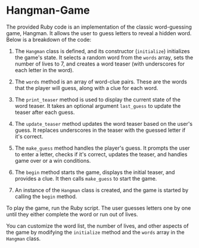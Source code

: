 # Hangman-Game
The provided Ruby code is an implementation of the classic word-guessing game, Hangman. It allows the user to guess letters to reveal a hidden word. Below is a breakdown of the code:

1. The `Hangman` class is defined, and its constructor (`initialize`) initializes the game's state. It selects a random word from the `words` array, sets the number of lives to 7, and creates a word teaser (with underscores for each letter in the word).

2. The `words` method is an array of word-clue pairs. These are the words that the player will guess, along with a clue for each word.

3. The `print_teaser` method is used to display the current state of the word teaser. It takes an optional argument `last_guess` to update the teaser after each guess.

4. The `update_teaser` method updates the word teaser based on the user's guess. It replaces underscores in the teaser with the guessed letter if it's correct.

5. The `make_guess` method handles the player's guess. It prompts the user to enter a letter, checks if it's correct, updates the teaser, and handles game over or a win conditions.

6. The `begin` method starts the game, displays the initial teaser, and provides a clue. It then calls `make_guess` to start the game.

7. An instance of the `Hangman` class is created, and the game is started by calling the `begin` method.

To play the game, run the Ruby script. The user guesses letters one by one until they either complete the word or run out of lives.

You can customize the word list, the number of lives, and other aspects of the game by modifying the `initialize` method and the `words` array in the `Hangman` class.
